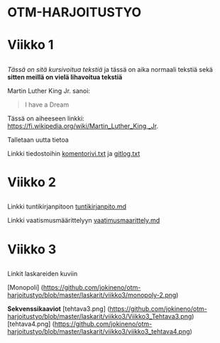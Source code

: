 # OTM-HARJOITUSTYO<h1> 

# Viikko 1 <h2>

_Tässä on sitä kursivoitua tekstiä_
 ja tässä on aika normaali tekstiä
 sekä 
 **sitten meillä on vielä lihavoitua tekstiä**

Martin Luther King Jr. sanoi: 
> I have a Dream

Tässä on aiheeseen linkki:
 https://fi.wikipedia.org/wiki/Martin_Luther_King,_Jr.

Talletaan uutta tietoa

Linkki tiedostoihin [komentorivi.txt](https://github.com/jokineno/otm-harjoitustyo/blob/master/laskarit/viikko1/komentorivi.txt) ja [gitlog.txt](https://github.com/jokineno/otm-harjoitustyo/blob/master/laskarit/viikko1/gitlog.txt)

# Viikko 2 <h2>
Linkki tuntikirjanpitoon [tuntikirjanpito.md](https://github.com/jokineno/otm-harjoitustyo/blob/master/dokumentaatio/tuntikirjanpito.md)

Linkki vaatismusmäärittelyyn [vaatimusmaarittely.md](https://github.com/jokineno/otm-harjoitustyo/blob/master/dokumentaatio/vaatimusmaarittely.md)

# Viikko 3 <h2>
Linkit laskareiden kuviin 
 
[Monopoli] (https://github.com/jokineno/otm-harjoitustyo/blob/master/laskarit/viikko3/monopoly-2.png)

**Sekvenssikaaviot** 
[tehtava3.png] (https://github.com/jokineno/otm-harjoitustyo/blob/master/laskarit/viikko3/Viikko3_Tehtava3.png)
[tehtava4.png] (https://github.com/jokineno/otm-harjoitustyo/blob/master/laskarit/viikko3/viikko3_tehtava4.png)


